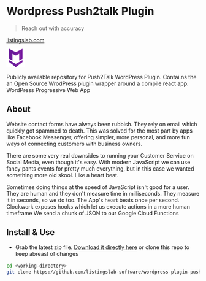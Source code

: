 
# Wordpress Push2talk Plugin

> Reach out with accuracy

[listingslab.com](https://listingslab.com/work/wordpress/plugins/push2talk/)

![Wordpress Push2talk Plugin](https://github.com/adam-p/markdown-here/raw/master/src/common/images/icon48.png "Wordpress Push2talk Plugin")

Publicly available repository for Push2Talk WordPress Plugin. Contai.ns the an Open Source WrodPress plugin wrapper around a compile react app. WordPress Progressive Web App

## About

Website contact forms have always been rubbish. They rely on email which quickly got spammed to death. This was solved for the most part by apps like Facebook Messenger, offering simpler, more personal, and more fun ways of connecting customers with business owners.

There are some very real downsides to running your Customer Service on Social Media, even though it's easy. With modern JavaScript we can use fancy pants events for pretty much everything, but in this case we wanted something more old skool. Like a heart beat. 

Sometimes doing things at the speed of JavaScript isn't good for a user. They are human and they don't measure time in milliseconds. They measure it in seconds, so we do too. The App's heart beats once per second. Clockwork exposes hooks which let us execute actions in a more human timeframe We send a chunk of JSON to our Google Cloud Functions

## Install & Use

- Grab the latest zip file. [Download it directly here](https://github.com/listingslab-software/wordpress-plugin-push2talk/raw/master/latest.zip) or clone this repo to keep abreast of changes

```bash
cd <working-directory>
git clone https://github.com/listingslab-software/wordpress-plugin-push2talk.git
```

